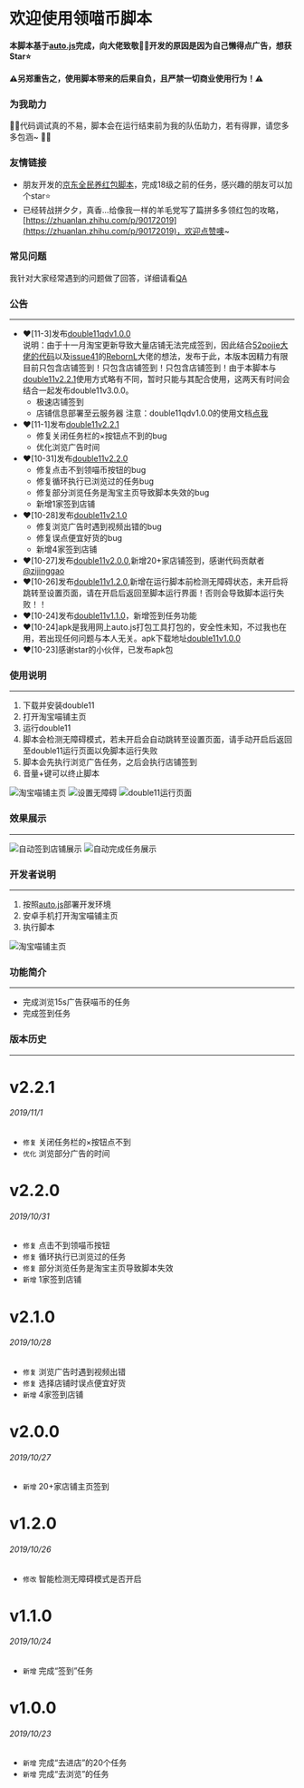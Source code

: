 # 欢迎使用领喵币脚本

**本脚本基于[auto.js](https://github.com/hyb1996/Auto.js)完成，向大佬致敬:raised_hands::raised_hands:开发的原因是因为自己懒得点广告，想获Star:star:**  

**:warning:另郑重告之，使用脚本带来的后果自负，且严禁一切商业使用行为！:warning:**   

### 为我助力
:pray::pray:代码调试真的不易，脚本会在运行结束前为我的队伍助力，若有得罪，请您多多包涵~ :pray::pray:

### 友情链接  
- 朋友开发的[京东全民养红包脚本](https://github.com/dadadadashan/2019double11-jingdong)，完成18级之前的任务，感兴趣的朋友可以加个star:star:
- 已经转战拼夕夕，真香...给像我一样的羊毛党写了篇拼多多领红包的攻略，[https://zhuanlan.zhihu.com/p/90172019](https://zhuanlan.zhihu.com/p/90172019)，欢迎点赞噢~

### 常见问题
我针对大家经常遇到的问题做了回答，详细请看[QA](https://github.com/ErazerControl/2019double11/blob/master/QA.md)  

### 公告
******
- :heart:[11-3]发布[double11qdv1.0.0](https://share.weiyun.com/5MJHT6J)  
说明：由于十一月淘宝更新导致大量店铺无法完成签到，因此结合[52pojie大佬的代码](https://www.52pojie.cn/thread-1045790-1-1.html)以及[issue41](https://github.com/ErazerControl/2019double11/issues/41)的[RebornL](https://github.com/RebornL)大佬的想法，发布于此，本版本因精力有限目前只包含店铺签到！只包含店铺签到！只包含店铺签到！由于本脚本与[double11v2.2.1](https://github.com/ErazerControl/2019double11/releases)使用方式略有不同，暂时只能与其配合使用，这两天有时间会结合一起发布double11v3.0.0。
    - 极速店铺签到
    - 店铺信息部署至云服务器
注意：double11qdv1.0.0的使用文档[点我](https://github.com/ErazerControl/2019double11/blob/master/double11qd/README.md)
- :heart:[11-1]发布[double11v2.2.1](https://github.com/ErazerControl/2019double11/releases)
    - 修复关闭任务栏的×按钮点不到的bug
    - 优化浏览广告时间
- :heart:[10-31]发布[double11v2.2.0](https://github.com/ErazerControl/2019double11/releases)
    - 修复点击不到领喵币按钮的bug
    - 修复循环执行已浏览过的任务bug
    - 修复部分浏览任务是淘宝主页导致脚本失效的bug
    - 新增1家签到店铺
- :heart:[10-28]发布[double11v2.1.0](https://github.com/ErazerControl/2019double11/releases)
    - 修复浏览广告时遇到视频出错的bug
    - 修复误点便宜好货的bug
    - 新增4家签到店铺
- :heart:[10-27]发布[double11v2.0.0](https://github.com/ErazerControl/2019double11/releases),新增20+家店铺签到，感谢代码贡献者[@zijinggao](https://github.com/zijinggao)
- :heart:[10-26]发布[double11v1.2.0](https://github.com/ErazerControl/2019double11/releases),新增在运行脚本前检测无障碍状态，未开启将跳转至设置页面，请在开启后返回至脚本运行界面！否则会导致脚本运行失败！！
- :heart:[10-24]发布[double11v1.1.0](https://github.com/ErazerControl/2019double11/releases)，新增签到任务功能
- :heart:[10-24]apk是我用网上auto.js打包工具打包的，安全性未知，不过我也在用，若出现任何问题与本人无关。apk下载地址[double11v1.0.0](https://github.com/ErazerControl/2019double11/releases)
- :heart:[10-23]感谢star的小伙伴，已发布apk包 



### 使用说明
******
1. 下载并安装double11
2. 打开淘宝喵铺主页 
3. 运行double11
4. 脚本会检测无障碍模式，若未开启会自动跳转至设置页面，请手动开启后返回至double11运行页面以免脚本运行失败
5. 脚本会先执行浏览广告任务，之后会执行店铺签到
6. 音量+键可以终止脚本  

![淘宝喵铺主页](https://github.com/ErazerControl/2019double11/blob/master/images/taobao.jpg)
![设置无障碍](https://github.com/ErazerControl/2019double11/blob/master/images/settings.jpg)
![double11运行页面](https://github.com/ErazerControl/2019double11/blob/master/images/run.jpg)

### 效果展示
******
![自动签到店铺展示](https://github.com/ErazerControl/2019double11/blob/master/images/checkin.gif)
![自动完成任务展示](https://github.com/ErazerControl/2019double11/blob/master/images/dotask.gif)  

### 开发者说明
******
1. 按照[auto.js](https://github.com/hyb1996/Auto.js)部署开发环境
2. 安卓手机打开淘宝喵铺主页
3. 执行脚本  

![淘宝喵铺主页](https://github.com/ErazerControl/2019double11/blob/master/images/taobao.jpg)

### 功能简介
******
* 完成浏览15s广告获喵币的任务
* 完成签到任务
### 版本历史
******
# v2.2.1
###### 2019/11/1
* `修复` 关闭任务栏的×按钮点不到
* `优化` 浏览部分广告的时间
# v2.2.0
###### 2019/10/31
* `修复` 点击不到领喵币按钮
* `修复` 循环执行已浏览过的任务
* `修复` 部分浏览任务是淘宝主页导致脚本失效
* `新增` 1家签到店铺
# v2.1.0
###### 2019/10/28
* `修复` 浏览广告时遇到视频出错
* `修复` 选择店铺时误点便宜好货
* `新增` 4家签到店铺
# v2.0.0
###### 2019/10/27
* `新增` 20+家店铺主页签到
# v1.2.0
###### 2019/10/26
* `修改` 智能检测无障碍模式是否开启
# v1.1.0
###### 2019/10/24
* `新增` 完成“签到”任务
# v1.0.0
###### 2019/10/23
* `新增` 完成“去进店”的20个任务
* `新增` 完成“去浏览”的任务